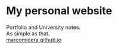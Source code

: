 # My personal website
Portfolio and University notes.\
As simple as that.\
[marcomicera.github.io](https://marcomicera.github.io/)
